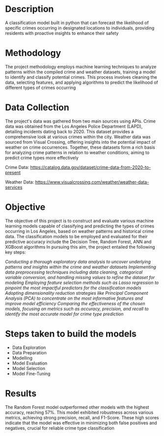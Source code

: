 # Description
A classification model built in python that can forecast the likelihood of specific crimes occurring in designated locations to individuals, providing residents with proactive insights to enhance their safety

# Methodology
The project methodology employs machine learning techniques to analyze patterns within the compiled crime and weather datasets, training a model to identify and classify potential crimes. This process involves cleaning the data, selecting features, and applying algorithms to predict the likelihood of different types of crimes occurring

# Data Collection
The project's data was gathered from two main sources using APIs. Crime data was obtained from the Los Angeles Police Department (LAPD), detailing incidents dating back to 2020. This dataset provides a comprehensive look at various crimes within the city. Weather data was sourced from Visual Crossing, offering insights into the potential impact of weather on crime occurrences. Together, these datasets form a rich basis for analyzing crime patterns in relation to weather conditions, aiming to predict crime types more effectively

Crime Data: https://catalog.data.gov/dataset/crime-data-from-2020-to-present

Weather Data: https://www.visualcrossing.com/weather/weather-data-services

# Objective
The objective of this project is to construct and evaluate various machine learning models capable of classifying and predicting the types of crimes occurring in Los Angeles, based on weather patterns and historical crime data. The classification models to be employed and evaluated for their predictive accuracy include the Decision Tree, Random Forest, ANN and XGBoost algorithms In pursuing this aim, the project entailed the following key steps:

*Conducting a thorough exploratory data analysis to uncover underlying patterns and insights within the crime and weather datasets*
*Implementing data preprocessing techniques including data cleaning, categorical variable conversion, and handling missing values to refine the dataset for modeling*
*Employing feature selection methods such as Lasso regression to pinpoint the most impactful predictors for the classification models*
*Adopting dimensionality reduction strategies like Principal Component Analysis (PCA) to concentrate on the most informative features and improve model efficiency*
*Comparing the effectiveness of the chosen models, focusing on metrics such as accuracy, precision, and recall to identify the most accurate model for crime type prediction*

# Steps taken to build the models
* Data Exploration
* Data Preparation
* Modelling
* Model Evaluation
* Model Selection
* Model Fine-Tuning

# Results
The Random Forest model outperformed other models with the highest accuracy, reaching 57%. This model exhibited robustness across various metrics, achieving strong precision, recall, and F1-Score. These high scores indicate that the model was effective in minimizing both false positives and negatives, crucial for reliable crime type classification




